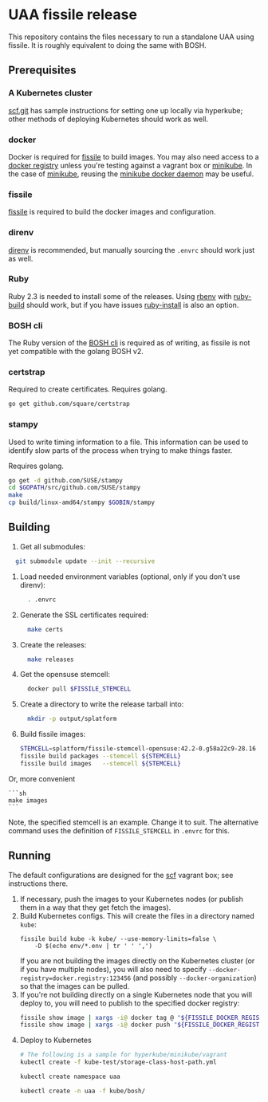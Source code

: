 # UAA fissile release

This repository contains the files necessary to run a standalone UAA using fissile.
It is roughly equivalent to doing the same with BOSH.

## Prerequisites

### A Kubernetes cluster

[scf.git] has sample instructions for setting one up locally via hyperkube;
other methods of deploying Kubernetes should work as well.

[scf.git]: https://github.com/suse/scf/tree/master/docs/kube.md

### docker
Docker is required for [fissile] to build images.  You may also need access to a
[docker registry] unless you're testing against a vagrant box or [minikube].  In
the case of [minikube], reusing the [minikube docker daemon] may be useful.

[docker registry]: https://github.com/docker/distribution
[minikube]: https://kubernetes.io/docs/getting-started-guides/minikube/
[minikube docker daemon]: https://kubernetes.io/docs/getting-started-guides/minikube/#reusing-the-docker-daemon

### fissile

[fissile] is required to build the docker images and configuration.

[fissile]: https://github.com/suse/fissile

### direnv
[direnv] is recommended, but manually sourcing the `.envrc` should work just as
well.

[direnv]: https://github.com/direnv/direnv/

### Ruby
Ruby 2.3 is needed to install some of the releases.  Using [rbenv] with
[ruby-build] should work, but if you have issues [ruby-install] is also an
option.

[rbenv]: https://github.com/sstephenson/rbenv
[ruby-build]: https://github.com/rbenv/ruby-build
[ruby-install]: https://github.com/postmodern/ruby-install/

### BOSH cli
The Ruby version of the [BOSH cli] is required as of writing, as fissile is not
yet compatible with the golang BOSH v2.

[BOSH cli]: https://rubygems.org/gems/bosh_cli

### certstrap
Required to create certificates. Requires golang.
```sh
go get github.com/square/certstrap
```

### stampy

Used to write timing information to a file. This information can be used to identify
slow parts of the process when trying to make things faster.

Requires golang.
```sh
go get -d github.com/SUSE/stampy
cd $GOPATH/src/github.com/SUSE/stampy
make
cp build/linux-amd64/stampy $GOBIN/stampy
```

## Building

1. Get all submodules:
  ```sh
    git submodule update --init --recursive
  ```

1. Load needed environment variables (optional, only if you don't use direnv):

   ```sh
     . .envrc
   ```

1. Generate the SSL certificates required:

    ```sh
      make certs
    ```

1. Create the releases:

   ```sh
     make releases
   ```

1. Get the opensuse stemcell:

   ```sh
     docker pull $FISSILE_STEMCELL
   ```

1. Create a directory to write the release tarball into:

   ```sh
     mkdir -p output/splatform
   ```

1. Build fissile images:

   ```sh
   STEMCELL=splatform/fissile-stemcell-opensuse:42.2-0.g58a22c9-28.16
   fissile build packages --stemcell ${STEMCELL}
   fissile build images   --stemcell ${STEMCELL}
   ```

Or, more convenient

    ```sh
    make images
    ```

Note, the specified stemcell is an example. Change it to suit.  The
alternative command uses the definition of `FISSILE_STEMCELL` in
`.envrc` for this.

## Running

The default configurations are designed for the [scf] vagrant box; see
instructions there.

[scf]: https://github.com/suse/scf

1. If necessary, push the images to your Kubernetes nodes (or publish them in a
    way that they get fetch the images).
2. Build Kubernetes configs. This will create the files in a directory named `kube`:
    ```
    fissile build kube -k kube/ --use-memory-limits=false \
        -D $(echo env/*.env | tr ' ' ',')
    ```
    If you are not building the images directly on the Kubernetes cluster (or if
    you have multiple nodes), you will also need to specify
    `--docker-registry=docker.registry:123456` (and possibly
    `--docker-organization`) so that the images can be pulled.
3. If you're not building directly on a single Kubernetes node that you will
   deploy to, you will need to publish to the specified docker registry:
   ```sh
   fissile show image | xargs -i@ docker tag @ "${FISSILE_DOCKER_REGISTRY}/@"
   fissile show image | xargs -i@ docker push "${FISSILE_DOCKER_REGISTRY}/@"
   ```
4. Deploy to Kubernetes
    ```sh
    # The following is a sample for hyperkube/minikube/vagrant
    kubectl create -f kube-test/storage-class-host-path.yml

    kubectl create namespace uaa

    kubectl create -n uaa -f kube/bosh/
    ```
